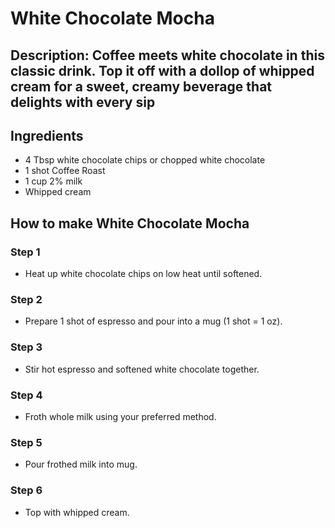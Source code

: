 # White Chocolate Mocha​

## Description: Coffee meets white chocolate in this classic drink. Top it off with a dollop of whipped cream for a sweet, creamy beverage that delights with every sip

## Ingredients

- 4 Tbsp white chocolate chips or chopped white chocolate
- 1 shot Coffee Roast
- 1 cup 2% milk
- Whipped cream

## How to make White Chocolate Mocha​

### Step 1

- Heat up white chocolate chips on low heat until softened.

### Step 2

- Prepare 1 shot of espresso and pour into a mug (1 shot = 1 oz).

### Step 3

- Stir hot espresso and softened white chocolate together.

### Step 4

- Froth whole milk using your preferred method.

### Step 5

- Pour frothed milk into mug.

### Step 6

- Top with whipped cream.

